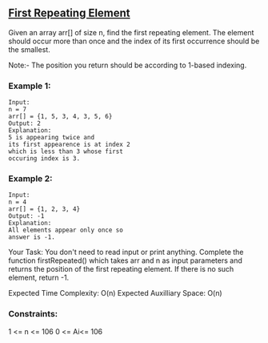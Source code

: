 ## [First Repeating Element](https://www.geeksforgeeks.org/problems/first-repeating-element4018/1)

Given an array arr[] of size n, find the first repeating element. The element should occur more than once and the index of its first occurrence should be the smallest.

Note:- The position you return should be according to 1-based indexing. 

### Example 1:
```
Input:
n = 7
arr[] = {1, 5, 3, 4, 3, 5, 6}
Output: 2
Explanation: 
5 is appearing twice and 
its first appearence is at index 2 
which is less than 3 whose first 
occuring index is 3.
```
### Example 2:
```
Input:
n = 4
arr[] = {1, 2, 3, 4}
Output: -1
Explanation: 
All elements appear only once so 
answer is -1.
```
Your Task:
You don't need to read input or print anything. Complete the function firstRepeated() which takes arr and n as input parameters and returns the position of the first repeating element. If there is no such element, return -1.
 

Expected Time Complexity: O(n)
Expected Auxilliary Space: O(n)

 

### Constraints:
1 <= n <= 106
0 <= Ai<= 106